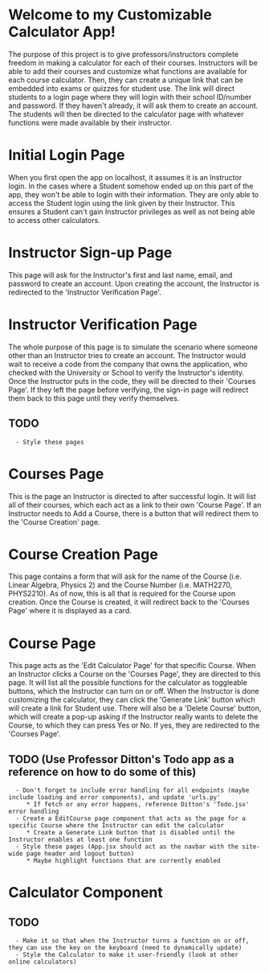 # Welcome to my Customizable Calculator App!
The purpose of this project is to give professors/instructors complete freedom in making a calculator for each of their courses. Instructors will be able to add their courses and customize what functions are available for each course calculator. Then, they can create a unique link that can be embedded into exams or quizzes for student use. The link will direct students to a login page where they will login with their school ID/number and password. If they haven't already, it will ask them to create an account. The students will then be directed to the calculator page with whatever functions were made available by their instructor.

# Initial Login Page
When you first open the app on localhost, it assumes it is an Instructor login. In the cases where a Student somehow ended up on this part of the app, they won't be able to login with their information. They are only able to access the Student login using the link given by their Instructor. This ensures a Student can't gain Instructor privileges as well as not being able to access other calculators.

# Instructor Sign-up Page
This page will ask for the Instructor's first and last name, email, and password to create an account. Upon creating the account, the Instructor is redirected to the 'Instructor Verification Page'.

# Instructor Verification Page
The whole purpose of this page is to simulate the scenario where someone other than an Instructor tries to create an account. The Instructor would wait to receive a code from the company that owns the application, who checked with the University or School to verify the Instructor's identity. Once the Instructor puts in the code, they will be directed to their 'Courses Page'. If they left the page before verifying, the sign-in page will redirect them back to this page until they verify themselves.

   ## TODO
      - Style these pages

# Courses Page
This is the page an Instructor is directed to after successful login. It will list all of their courses, which each act as a link to their own 'Course Page'. If an Instructor needs to Add a Course, there is a button that will redirect them to the 'Course Creation' page.

# Course Creation Page
This page contains a form that will ask for the name of the Course (i.e. Linear Algebra, Physics 2) and the Course Number (i.e. MATH2270, PHYS2210). As of now, this is all that is required for the Course upon creation. Once the Course is created, it will redirect back to the 'Courses Page' where it is displayed as a card.

# Course Page
This page acts as the 'Edit Calculator Page' for that specific Course. When an Instructor clicks a Course on the 'Courses Page', they are directed to this page. It will list all the possible functions for the calculator as toggleable buttons, which the Instructor can turn on or off. When the Instructor is done customizing the calculator, they can click the 'Generate Link' button which will create a link for Student use. There will also be a 'Delete Course' button, which will create a pop-up asking if the Instructor really wants to delete the Course, to which they can press Yes or No. If yes, they are redirected to the 'Courses Page'.

   ## TODO (Use Professor Ditton's Todo app as a reference on how to do some of this)
      - Don't forget to include error handling for all endpoints (maybe include loading and error components), and update 'urls.py'
         * If fetch or any error happens, reference Ditton's 'Todo.jsx' error handling
      - Create a EditCourse page component that acts as the page for a specific Course where the Instructor can edit the calculator
         * Create a Generate Link button that is disabled until the Instructor enables at least one function
      - Style these pages (App.jsx should act as the navbar with the site-wide page header and logout button)
         * Maybe highlight functions that are currently enabled

# Calculator Component

   ## TODO
      - Make it so that when the Instructor turns a function on or off, they can use the key on the keyboard (need to dynamically update)
      - Style the Calculator to make it user-friendly (look at other online calculators)